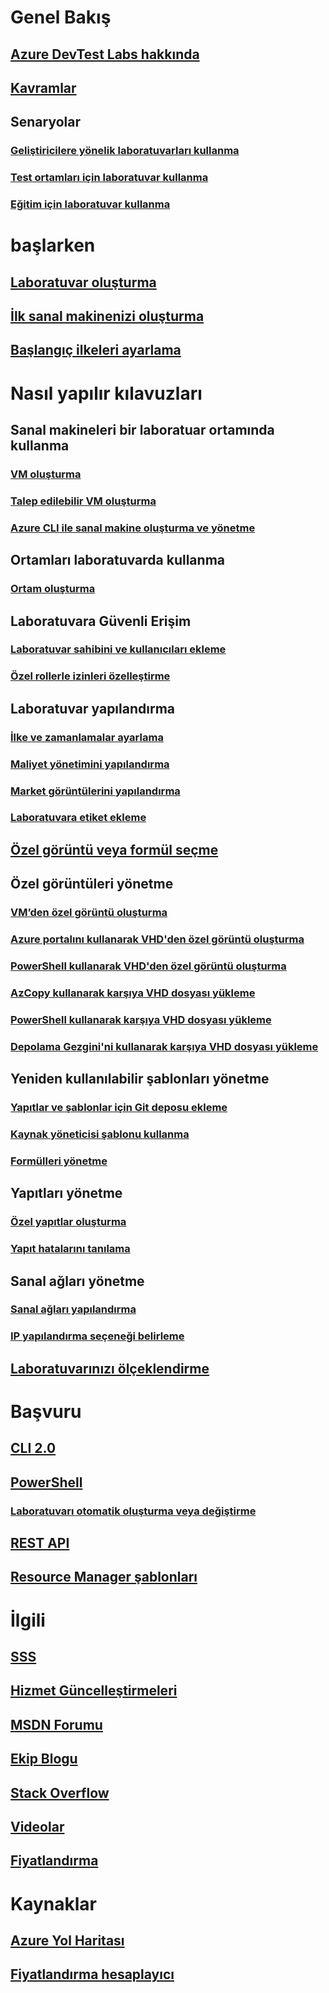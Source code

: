 # Genel Bakış
## [Azure DevTest Labs hakkında](devtest-lab-overview.md)
## [Kavramlar](devtest-lab-concepts.md)
## Senaryolar
### [Geliştiricilere yönelik laboratuvarları kullanma](devtest-lab-developer-lab.md)
### [Test ortamları için laboratuvar kullanma](devtest-lab-test-env.md)
### [Eğitim için laboratuvar kullanma](devtest-lab-training-lab.md)

# başlarken
## [Laboratuvar oluşturma](devtest-lab-create-lab.md)
## [İlk sanal makinenizi oluşturma](devtest-lab-create-first-vm.md)
## [Başlangıç ilkeleri ayarlama](devtest-lab-get-started-with-lab-policies.md)

# Nasıl yapılır kılavuzları
## Sanal makineleri bir laboratuar ortamında kullanma
### [VM oluşturma](devtest-lab-add-vm.md)
### [Talep edilebilir VM oluşturma](devtest-lab-add-claimable-vm.md)
### [Azure CLI ile sanal makine oluşturma ve yönetme](devtest-lab-vmcli.md)

## Ortamları laboratuvarda kullanma
### [Ortam oluşturma](devtest-lab-create-environment-from-arm.md)

## Laboratuvara Güvenli Erişim
### [Laboratuvar sahibini ve kullanıcıları ekleme](devtest-lab-add-devtest-user.md)
### [Özel rollerle izinleri özelleştirme](devtest-lab-grant-user-permissions-to-specific-lab-policies.md)

## Laboratuvar yapılandırma
### [İlke ve zamanlamalar ayarlama](devtest-lab-set-lab-policy.md)
### [Maliyet yönetimini yapılandırma](devtest-lab-configure-cost-management.md)
### [Market görüntülerini yapılandırma](devtest-lab-configure-marketplace-images.md)
### [Laboratuvara etiket ekleme](devtest-lab-add-tag.md)

## [Özel görüntü veya formül seçme](devtest-lab-comparing-vm-base-image-types.md)

## Özel görüntüleri yönetme
### [VM’den özel görüntü oluşturma](devtest-lab-create-custom-image-from-vm-using-portal.md)
### [Azure portalını kullanarak VHD'den özel görüntü oluşturma](devtest-lab-create-template.md)
### [PowerShell kullanarak VHD'den özel görüntü oluşturma](devtest-lab-create-custom-image-from-vhd-using-powershell.md)
### [AzCopy kullanarak karşıya VHD dosyası yükleme](devtest-lab-upload-vhd-using-azcopy.md)
### [PowerShell kullanarak karşıya VHD dosyası yükleme](devtest-lab-upload-vhd-using-powershell.md)
### [Depolama Gezgini'ni kullanarak karşıya VHD dosyası yükleme](devtest-lab-upload-vhd-using-storage-explorer.md)

## Yeniden kullanılabilir şablonları yönetme
### [Yapıtlar ve şablonlar için Git deposu ekleme](devtest-lab-add-artifact-repo.md)
### [Kaynak yöneticisi şablonu kullanma](devtest-lab-use-resource-manager-template.md)
### [Formülleri yönetme](devtest-lab-manage-formulas.md)

## Yapıtları yönetme
### [Özel yapıtlar oluşturma](devtest-lab-artifact-author.md)
### [Yapıt hatalarını tanılama](devtest-lab-troubleshoot-artifact-failure.md)

## Sanal ağları yönetme
### [Sanal ağları yapılandırma](devtest-lab-configure-vnet.md)
### [IP yapılandırma seçeneği belirleme](devtest-lab-shared-ip.md)

## [Laboratuvarınızı ölçeklendirme](devtest-lab-scale-lab.md)

# Başvuru
## [CLI 2.0](/cli/azure/lab)
## [PowerShell](/powershell/module/azurerm.devtestlabs/#devtest_labs)
### [Laboratuvarı otomatik oluşturma veya değiştirme](devtest-lab-use-arm-and-powershell-for-lab-resources.md)
## [REST API](https://docs.microsoft.com/rest/api/dtl/)
## [Resource Manager şablonları](https://github.com/Azure/azure-devtestlab/tree/master/Samples)


# İlgili
## [SSS](devtest-lab-faq.md)
## [Hizmet Güncelleştirmeleri](https://azure.microsoft.com/updates/?product=devtest-lab)
## [MSDN Forumu](https://social.msdn.microsoft.com/Forums/en-US/home?forum=AzureDevTestLabs)
## [Ekip Blogu](https://blogs.msdn.microsoft.com/devtestlab/)
## [Stack Overflow](http://stackoverflow.com/questions/tagged/azure-devtest-labs)
## [Videolar](https://azure.microsoft.com/documentation/videos/index/?services=devtest-lab)
## [Fiyatlandırma](https://azure.microsoft.com/pricing/details/devtest-lab/)


# Kaynaklar
## [Azure Yol Haritası](https://azure.microsoft.com/en-us/roadmap/?category=developer-tools)
## [Fiyatlandırma hesaplayıcı](https://azure.microsoft.com/pricing/calculator/)
